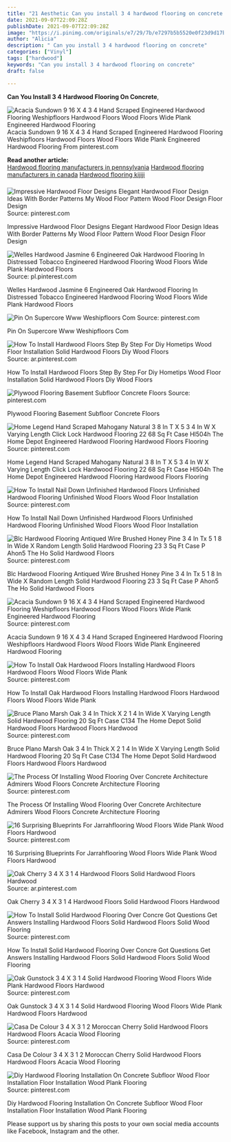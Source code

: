 ```yaml
---
title: "21 Aesthetic Can you install 3 4 hardwood flooring on concrete for Home Decor"
date: 2021-09-07T22:09:28Z
publishDate: 2021-09-07T22:09:28Z
image: "https://i.pinimg.com/originals/e7/29/7b/e7297b5b5520e0f23d9d17b04f05a42f.jpg"
author: "Alicia"
description: " Can you install 3 4 hardwood flooring on concrete"
categories: ["Vinyl"]
tags: ["hardwood"]
keywords: "Can you install 3 4 hardwood flooring on concrete"
draft: false

---
```

<!-- Head tag Code -->
**Can You Install 3 4 Hardwood Flooring On Concrete**, 

![Acacia Sundown 9 16 X 4 3 4 Hand Scraped Engineered Hardwood Flooring Weshipfloors Hardwood Floors Wood Floors Wide Plank Engineered Hardwood Flooring](https://i.pinimg.com/564x/e6/18/74/e61874336309369332d309d7e0275f8b.jpg "Acacia Sundown 9 16 X 4 3 4 Hand Scraped Engineered Hardwood Flooring Weshipfloors Hardwood Floors Wood Floors Wide Plank Engineered Hardwood Flooring")
Acacia Sundown 9 16 X 4 3 4 Hand Scraped Engineered Hardwood Flooring Weshipfloors Hardwood Floors Wood Floors Wide Plank Engineered Hardwood Flooring From pinterest.com

**Read another article:**  
[Hardwood flooring manufacturers in pennsylvania](/hardwood-flooring-manufacturers-in-pennsylvania/)
[Hardwood flooring manufacturers in canada](/hardwood-flooring-manufacturers-in-canada/)
[Hardwood flooring kijiji](/hardwood-flooring-kijiji/)




### 

 


![Impressive Hardwood Floor Designs Elegant Hardwood Floor Design Ideas With Border Patterns My Wood Floor Pattern Wood Floor Design Floor Design](https://i.pinimg.com/originals/d7/ef/17/d7ef177bdb305f6a1778b736f0c72009.jpg "Impressive Hardwood Floor Designs Elegant Hardwood Floor Design Ideas With Border Patterns My Wood Floor Pattern Wood Floor Design Floor Design")
Source: pinterest.com

Impressive Hardwood Floor Designs Elegant Hardwood Floor Design Ideas With Border Patterns My Wood Floor Pattern Wood Floor Design Floor Design  

![Welles Hardwood Jasmine 6 Engineered Oak Hardwood Flooring In Distressed Tobacco Engineered Hardwood Flooring Wood Floors Wide Plank Hardwood Floors](https://i.pinimg.com/474x/03/47/b7/0347b721bb9db56d3905e0068da7b62d.jpg "Welles Hardwood Jasmine 6 Engineered Oak Hardwood Flooring In Distressed Tobacco Engineered Hardwood Flooring Wood Floors Wide Plank Hardwood Floors")
Source: pl.pinterest.com

Welles Hardwood Jasmine 6 Engineered Oak Hardwood Flooring In Distressed Tobacco Engineered Hardwood Flooring Wood Floors Wide Plank Hardwood Floors  

![Pin On Supercore Www Weshipfloors Com](https://i.pinimg.com/originals/8c/5c/ba/8c5cba1d072a4768ccc61b5100f6bb39.jpg "Pin On Supercore Www Weshipfloors Com")
Source: pinterest.com

Pin On Supercore Www Weshipfloors Com  

![How To Install Hardwood Floors Step By Step For Diy Hometips Wood Floor Installation Solid Hardwood Floors Diy Wood Floors](https://i.pinimg.com/originals/94/60/33/9460338ba34b29fe424f2e5c30fdc200.jpg "How To Install Hardwood Floors Step By Step For Diy Hometips Wood Floor Installation Solid Hardwood Floors Diy Wood Floors")
Source: ar.pinterest.com

How To Install Hardwood Floors Step By Step For Diy Hometips Wood Floor Installation Solid Hardwood Floors Diy Wood Floors  

![Plywood Flooring Basement Subfloor Concrete Floors](https://i.pinimg.com/originals/5f/65/77/5f657732c19edd73b8cbeceba37fa1a4.jpg "Plywood Flooring Basement Subfloor Concrete Floors")
Source: pinterest.com

Plywood Flooring Basement Subfloor Concrete Floors  

![Home Legend Hand Scraped Mahogany Natural 3 8 In T X 5 3 4 In W X Varying Length Click Lock Hardwood Flooring 22 68 Sq Ft Case Hl504h The Home Depot Engineered Hardwood Flooring Hardwood Floors Flooring](https://i.pinimg.com/originals/a4/c9/a3/a4c9a36c80a943a719ab41c70d11a87f.jpg "Home Legend Hand Scraped Mahogany Natural 3 8 In T X 5 3 4 In W X Varying Length Click Lock Hardwood Flooring 22 68 Sq Ft Case Hl504h The Home Depot Engineered Hardwood Flooring Hardwood Floors Flooring")
Source: pinterest.com

Home Legend Hand Scraped Mahogany Natural 3 8 In T X 5 3 4 In W X Varying Length Click Lock Hardwood Flooring 22 68 Sq Ft Case Hl504h The Home Depot Engineered Hardwood Flooring Hardwood Floors Flooring  

![How To Install Nail Down Unfinished Hardwood Floors Unfinished Hardwood Flooring Unfinished Wood Floors Wood Floor Installation](https://i.pinimg.com/originals/43/46/42/4346424bef6ebecdc4bc124af8228b9c.jpg "How To Install Nail Down Unfinished Hardwood Floors Unfinished Hardwood Flooring Unfinished Wood Floors Wood Floor Installation")
Source: pinterest.com

How To Install Nail Down Unfinished Hardwood Floors Unfinished Hardwood Flooring Unfinished Wood Floors Wood Floor Installation  

![Blc Hardwood Flooring Antiqued Wire Brushed Honey Pine 3 4 In Tx 5 1 8 In Wide X Random Length Solid Hardwood Flooring 23 3 Sq Ft Case P Ahon5 The Ho Solid Hardwood Floors](https://i.pinimg.com/originals/e6/79/fa/e679fa7cf3fef9479182d171bb0e9258.jpg "Blc Hardwood Flooring Antiqued Wire Brushed Honey Pine 3 4 In Tx 5 1 8 In Wide X Random Length Solid Hardwood Flooring 23 3 Sq Ft Case P Ahon5 The Ho Solid Hardwood Floors")
Source: pinterest.com

Blc Hardwood Flooring Antiqued Wire Brushed Honey Pine 3 4 In Tx 5 1 8 In Wide X Random Length Solid Hardwood Flooring 23 3 Sq Ft Case P Ahon5 The Ho Solid Hardwood Floors  

![Acacia Sundown 9 16 X 4 3 4 Hand Scraped Engineered Hardwood Flooring Weshipfloors Hardwood Floors Wood Floors Wide Plank Engineered Hardwood Flooring](https://i.pinimg.com/564x/e6/18/74/e61874336309369332d309d7e0275f8b.jpg "Acacia Sundown 9 16 X 4 3 4 Hand Scraped Engineered Hardwood Flooring Weshipfloors Hardwood Floors Wood Floors Wide Plank Engineered Hardwood Flooring")
Source: pinterest.com

Acacia Sundown 9 16 X 4 3 4 Hand Scraped Engineered Hardwood Flooring Weshipfloors Hardwood Floors Wood Floors Wide Plank Engineered Hardwood Flooring  

![How To Install Oak Hardwood Floors Installing Hardwood Floors Hardwood Floors Wood Floors Wide Plank](https://i.pinimg.com/originals/15/4c/1c/154c1cc62577aa4b89c1f3401450963e.jpg "How To Install Oak Hardwood Floors Installing Hardwood Floors Hardwood Floors Wood Floors Wide Plank")
Source: pinterest.com

How To Install Oak Hardwood Floors Installing Hardwood Floors Hardwood Floors Wood Floors Wide Plank  

![Bruce Plano Marsh Oak 3 4 In Thick X 2 1 4 In Wide X Varying Length Solid Hardwood Flooring 20 Sq Ft Case C134 The Home Depot Solid Hardwood Floors Hardwood Floors Hardwood](https://i.pinimg.com/originals/fa/cf/77/facf7746792481f494b922a1442fd944.jpg "Bruce Plano Marsh Oak 3 4 In Thick X 2 1 4 In Wide X Varying Length Solid Hardwood Flooring 20 Sq Ft Case C134 The Home Depot Solid Hardwood Floors Hardwood Floors Hardwood")
Source: pinterest.com

Bruce Plano Marsh Oak 3 4 In Thick X 2 1 4 In Wide X Varying Length Solid Hardwood Flooring 20 Sq Ft Case C134 The Home Depot Solid Hardwood Floors Hardwood Floors Hardwood  

![The Process Of Installing Wood Flooring Over Concrete Architecture Admirers Wood Floors Concrete Architecture Flooring](https://i.pinimg.com/originals/2e/a4/9e/2ea49e895e521bcdc2f940cf4e38f749.jpg "The Process Of Installing Wood Flooring Over Concrete Architecture Admirers Wood Floors Concrete Architecture Flooring")
Source: pinterest.com

The Process Of Installing Wood Flooring Over Concrete Architecture Admirers Wood Floors Concrete Architecture Flooring  

![16 Surprising Blueprints For Jarrahflooring Wood Floors Wide Plank Wood Floors Hardwood](https://i.pinimg.com/236x/7a/5c/f5/7a5cf5c388ddcf153a8e8eb12c1dc890.jpg "16 Surprising Blueprints For Jarrahflooring Wood Floors Wide Plank Wood Floors Hardwood")
Source: pinterest.com

16 Surprising Blueprints For Jarrahflooring Wood Floors Wide Plank Wood Floors Hardwood  

![Oak Cherry 3 4 X 3 1 4 Hardwood Floors Solid Hardwood Floors Hardwood](https://i.pinimg.com/originals/3a/76/75/3a767511e9562c92f128ee538d9d4d62.jpg "Oak Cherry 3 4 X 3 1 4 Hardwood Floors Solid Hardwood Floors Hardwood")
Source: ar.pinterest.com

Oak Cherry 3 4 X 3 1 4 Hardwood Floors Solid Hardwood Floors Hardwood  

![How To Install Solid Hardwood Flooring Over Concre Got Questions Get Answers Installing Hardwood Floors Solid Hardwood Floors Solid Wood Flooring](https://i.pinimg.com/originals/bd/e4/18/bde418b22c1fbf14935d8b934cc37fc0.jpg "How To Install Solid Hardwood Flooring Over Concre Got Questions Get Answers Installing Hardwood Floors Solid Hardwood Floors Solid Wood Flooring")
Source: pinterest.com

How To Install Solid Hardwood Flooring Over Concre Got Questions Get Answers Installing Hardwood Floors Solid Hardwood Floors Solid Wood Flooring  

![Oak Gunstock 3 4 X 3 1 4 Solid Hardwood Flooring Wood Floors Wide Plank Hardwood Floors Hardwood](https://i.pinimg.com/originals/0b/3f/b8/0b3fb8c6dee318aeeeb44a09e7f67a32.jpg "Oak Gunstock 3 4 X 3 1 4 Solid Hardwood Flooring Wood Floors Wide Plank Hardwood Floors Hardwood")
Source: pinterest.com

Oak Gunstock 3 4 X 3 1 4 Solid Hardwood Flooring Wood Floors Wide Plank Hardwood Floors Hardwood  

![Casa De Colour 3 4 X 3 1 2 Moroccan Cherry Solid Hardwood Floors Hardwood Floors Acacia Wood Flooring](https://i.pinimg.com/originals/73/a5/2d/73a52d2d9da1b91d0a1edd42a1085173.jpg "Casa De Colour 3 4 X 3 1 2 Moroccan Cherry Solid Hardwood Floors Hardwood Floors Acacia Wood Flooring")
Source: pinterest.com

Casa De Colour 3 4 X 3 1 2 Moroccan Cherry Solid Hardwood Floors Hardwood Floors Acacia Wood Flooring  

![Diy Hardwood Flooring Installation On Concrete Subfloor Wood Floor Installation Floor Installation Wood Plank Flooring](https://i.pinimg.com/originals/e7/29/7b/e7297b5b5520e0f23d9d17b04f05a42f.jpg "Diy Hardwood Flooring Installation On Concrete Subfloor Wood Floor Installation Floor Installation Wood Plank Flooring")
Source: pinterest.com

Diy Hardwood Flooring Installation On Concrete Subfloor Wood Floor Installation Floor Installation Wood Plank Flooring  

Please support us by sharing this posts to your own social media accounts like Facebook, Instagram and the other.

